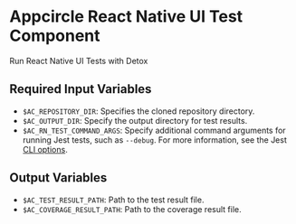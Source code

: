 # Appcircle React Native UI Test Component

Run React Native UI Tests with Detox

## Required Input Variables

- `$AC_REPOSITORY_DIR`: Specifies the cloned repository directory.
- `$AC_OUTPUT_DIR`: Specify the output directory for test results.
- `$AC_RN_TEST_COMMAND_ARGS`: Specify additional command arguments for running Jest tests, such as `--debug`. For more information, see the Jest [CLI options](https://jestjs.io/docs/cli#options).

## Output Variables

- `$AC_TEST_RESULT_PATH`: Path to the test result file.
- `$AC_COVERAGE_RESULT_PATH`: Path to the coverage result file.
